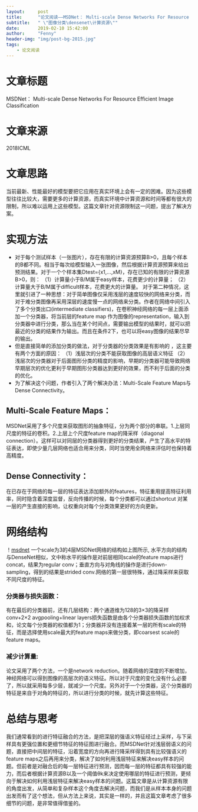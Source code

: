 ```yaml
---
layout:     post
title:      "论文阅读——MSDNet： Multi-scale Dense Networks For Resource Efficient Image Classification"
subtitle:   " \"图像分类\densenet\计算资源\""
date:       2019-02-10 15:42:00
author:     "Fenny"
header-img: "img/post-bg-2015.jpg"
tags:
    - 论文阅读
---
```


# 文章标题
MSDNet： Multi-scale Dense Networks For Resource Efficient Image Classification

# 文章来源
2018ICML

# 文章思路
当前最新、性能最好的模型要把它应用在真实环境上会有一定的困难。因为这些模型往往比较大，需要更多的计算资源，而真实环境中计算资源和时间等都有很大的限制，所以难以运用上这些模型。这篇文章针对资源限制这一问题，提出了解决方案。

# 实现方法
* 对于每个测试样本（一张图片），存在有限的计算资源预算B>0，且每个样本的B都不同。相当于每次给模型输入一张图像，然后根据计算资源预算来给出预测结果。对于一个个样本集Dtest={x1,...,xM}，存在已知的有限的计算资源B>0，则：
（1）计算量小于B/M属于easy样本，花费更少的计算量；
（2）计算量大于B/M属于difficult样本，花费更大的计算量。
对于第二种情况，这里就引进了一种思想：对于简单图像仅采用浅层的速度较快的网络来分类，而对于难分类图像再采用深层的速度慢一点的网络来分类。作者在网络中间引入了多个分类出口(intermediate classifiers)，在卷积神经网络的每一层上面添加一个分类器，将当前层的feature map 作为图像的representation，输入到分类器中进行分类，那么当在某个时间点，需要输出模型的结果时，就可以把最近的分类的结果作为输出。而且在条件2下，也可以将easy图像的结果尽早的输出。
* 但是直接简单的添加分类的做法，对于分类器的分类效果是有影响的 ，这主要有两个方面的原因：
（1）浅层次的分类不能获取图像的高层语义特征
（2）浅层次的分类器对于后面图形分类的精度的影响，早期的分类器可能导致网络早期层次的优化更利于早期图形分类器达到更好的效果，而不利于后面的分类的优化。
* 为了解决这个问题，作者引入了两个解决办法：Multi-Scale Feature Maps与Dense Connectivity。 
## Multi-Scale Feature Maps： 
MSDNet采用了多个尺度来获取图形的抽象特征，分为两个部分的串联。1.上层同尺度的特征的卷积。2.上层上个尺度feature map的降采样（diagonal connection）。这样可以对同层的分类器得到更好的分类结果，产生了高水平的特征表达，即使少量几层网络也适合用来分类，同时当使用全网络来评估时也保持着高精度。
## Dense Connectivity：
在已存在于网络的每一层的特征表达添加额外的features，特征重用提高特征利用率，同时隐含着深度监督，反向传播的时候，每个分类都可以通过shortcut 对某一层的产生直接的影响，让权重向对每个分类效果更好的方向更新。

# 网络结构
！[msdnet](/msdnet.jpg)
一个scale为3的4层MSDNet网络的结构如上图所示, 水平方向的结构与DenseNet相似，文中称水平的操作是对前层相同scale的feature maps进行concat，结果为regular conv；垂直方向与对角线的操作是进行down-sampling，得到的结果是strided conv.网络的第一层很特殊，通过降采样来获取不同尺度的特征。
### 分类器与损失函数：
有在最后的分类器前，还有几层结构：两个通道维为128的3×3的降采样conv+2×2 avgpooling+linear layers损失函数是由各个分类器损失函数的加权求和，论文每个分类器的权值都为1；分类器并没有连接着某一层的所有scale的特征，而是选择使用scale最大的feature maps来做分类，即coarsest scale的feature maps。
### 减少计算量:
论文采用了两个方法，一个是network reduction。随着网络的深度的不断增加，神经网络可以得到图像的高层次的语义特征。所以对于尺度的变化没有什么必要了，所以就采用每多少层，就减少一个尺度。另外对于一个分类器，这个分类器的特征是来自于对角的特征的，所以进行分类的时候，就先计算这些特征。


# 总结与思考
我们通常看到的进行特征融合的方法，是把深层的强语义特征经过上采样，与下采样具有更强位置和更细节特征的特征图进行融合。而MSDNet针对浅层弱语义的问题，直接把中间层的特征，沿着宽度的方向再进行降采样得到具有比较强语义的feature maps之后再用来分类，解决了如何利用浅层特征来解决easy样本的问题。但前者是对融合后的每一层特征进行预测，因而每一层的特征都具有较强的能力，而后者根据计算资源B以及一个阈值θk来决定使用哪层的特征进行预测，更倾向于解决如何利用浅层特征来解决easy样本的问题。这篇文章是从计算资源有限的角度出发，从简单和复杂样本这个角度去解决问题，而我们是从样本本身的问题出发而有了这个想法，但从方法上来说，其实是一样的，并且这篇文章考虑了很多细节的问题，是非常值得借鉴的。
